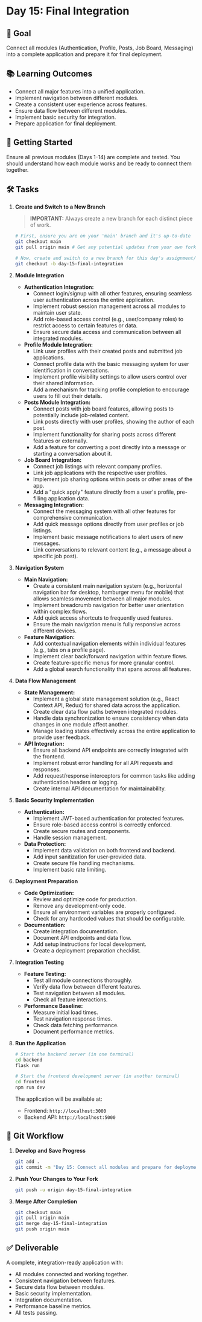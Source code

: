 # Day 15: Final Integration

## 🎯 Goal

Connect all modules (Authentication, Profile, Posts, Job Board, Messaging) into a complete application and prepare it for final deployment.

## 📚 Learning Outcomes

- Connect all major features into a unified application.
- Implement navigation between different modules.
- Create a consistent user experience across features.
- Ensure data flow between different modules.
- Implement basic security for integration.
- Prepare application for final deployment.

## 🚀 Getting Started

Ensure all previous modules (Days 1-14) are complete and tested. You should understand how each module works and be ready to connect them together.

## 🛠️ Tasks

1.  **Create and Switch to a New Branch**

    > **IMPORTANT:** Always create a new branch for each distinct piece of work.

    ```bash
    # First, ensure you are on your 'main' branch and it's up-to-date
    git checkout main
    git pull origin main # Get any potential updates from your own fork's main

    # Now, create and switch to a new branch for this day's assignment/feature
    git checkout -b day-15-final-integration
    ```

2.  **Module Integration**

    - **Authentication Integration:**
      - Connect login/signup with all other features, ensuring seamless user authentication across the entire application.
      - Implement robust session management across all modules to maintain user state.
      - Add role-based access control (e.g., user/company roles) to restrict access to certain features or data.
      - Ensure secure data access and communication between all integrated modules.
    - **Profile Module Integration:**
      - Link user profiles with their created posts and submitted job applications.
      - Connect profile data with the basic messaging system for user identification in conversations.
      - Implement profile visibility settings to allow users control over their shared information.
      - Add a mechanism for tracking profile completion to encourage users to fill out their details.
    - **Posts Module Integration:**
      - Connect posts with job board features, allowing posts to potentially include job-related content.
      - Link posts directly with user profiles, showing the author of each post.
      - Implement functionality for sharing posts across different features or externally.
      - Add a feature for converting a post directly into a message or starting a conversation about it.
    - **Job Board Integration:**
      - Connect job listings with relevant company profiles.
      - Link job applications with the respective user profiles.
      - Implement job sharing options within posts or other areas of the app.
      - Add a "quick apply" feature directly from a user's profile, pre-filling application data.
    - **Messaging Integration:**
      - Connect the messaging system with all other features for comprehensive communication.
      - Add quick message options directly from user profiles or job listings.
      - Implement basic message notifications to alert users of new messages.
      - Link conversations to relevant content (e.g., a message about a specific job post).

3.  **Navigation System**

    - **Main Navigation:**
      - Create a consistent main navigation system (e.g., horizontal navigation bar for desktop, hamburger menu for mobile) that allows seamless movement between all major modules.
      - Implement breadcrumb navigation for better user orientation within complex flows.
      - Add quick access shortcuts to frequently used features.
      - Ensure the main navigation menu is fully responsive across different devices.
    - **Feature Navigation:**
      - Add contextual navigation elements within individual features (e.g., tabs on a profile page).
      - Implement clear back/forward navigation within feature flows.
      - Create feature-specific menus for more granular control.
      - Add a global search functionality that spans across all features.

4.  **Data Flow Management**

    - **State Management:**
      - Implement a global state management solution (e.g., React Context API, Redux) for shared data across the application.
      - Create clear data flow paths between integrated modules.
      - Handle data synchronization to ensure consistency when data changes in one module affect another.
      - Manage loading states effectively across the entire application to provide user feedback.
    - **API Integration:**
      - Ensure all backend API endpoints are correctly integrated with the frontend.
      - Implement robust error handling for all API requests and responses.
      - Add request/response interceptors for common tasks like adding authentication headers or logging.
      - Create internal API documentation for maintainability.

5.  **Basic Security Implementation**

    - **Authentication:**
      - Implement JWT-based authentication for protected features.
      - Ensure role-based access control is correctly enforced.
      - Create secure routes and components.
      - Handle session management.
    - **Data Protection:**
      - Implement data validation on both frontend and backend.
      - Add input sanitization for user-provided data.
      - Create secure file handling mechanisms.
      - Implement basic rate limiting.

6.  **Deployment Preparation**

    - **Code Optimization:**
      - Review and optimize code for production.
      - Remove any development-only code.
      - Ensure all environment variables are properly configured.
      - Check for any hardcoded values that should be configurable.
    - **Documentation:**
      - Create integration documentation.
      - Document API endpoints and data flow.
      - Add setup instructions for local development.
      - Create a deployment preparation checklist.

7.  **Integration Testing**

    - **Feature Testing:**
      - Test all module connections thoroughly.
      - Verify data flow between different features.
      - Test navigation between all modules.
      - Check all feature interactions.
    - **Performance Baseline:**
      - Measure initial load times.
      - Test navigation response times.
      - Check data fetching performance.
      - Document performance metrics.

8.  **Run the Application**

    ```bash
    # Start the backend server (in one terminal)
    cd backend
    flask run

    # Start the frontend development server (in another terminal)
    cd frontend
    npm run dev
    ```

    The application will be available at:

    - Frontend: `http://localhost:3000`
    - Backend API: `http://localhost:5000`

## 🔄 Git Workflow

1.  **Develop and Save Progress**

    ```bash
    git add .
    git commit -m "Day 15: Connect all modules and prepare for deployment"
    ```

2.  **Push Your Changes to Your Fork**

    ```bash
    git push -u origin day-15-final-integration
    ```

3.  **Merge After Completion**

    ```bash
    git checkout main
    git pull origin main
    git merge day-15-final-integration
    git push origin main
    ```


## ✅ Deliverable

A complete, integration-ready application with:

- All modules connected and working together.
- Consistent navigation between features.
- Secure data flow between modules.
- Basic security implementation.
- Integration documentation.
- Performance baseline metrics.
- All tests passing.

